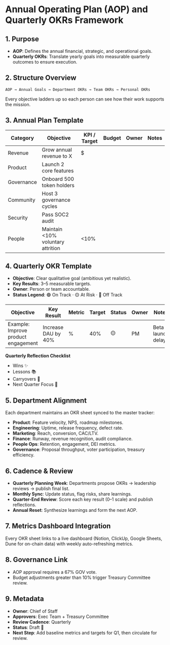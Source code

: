 # Annual Operating Plan (AOP) and Quarterly OKRs Framework

## 1. Purpose
- **AOP**: Defines the annual financial, strategic, and operational goals.
- **Quarterly OKRs**: Translate yearly goals into measurable quarterly outcomes to ensure execution.

## 2. Structure Overview
```
AOP → Annual Goals → Department OKRs → Team OKRs → Personal OKRs
```
Every objective ladders up so each person can see how their work supports the mission.

## 3. Annual Plan Template
| Category   | Objective                       | KPI / Target | Budget | Owner | Notes |
|------------|---------------------------------|--------------|--------|-------|-------|
| Revenue    | Grow annual revenue to X        | $            |        |       |       |
| Product    | Launch 2 core features          |              |        |       |       |
| Governance | Onboard 500 token holders       |              |        |       |       |
| Community  | Host 3 governance cycles        |              |        |       |       |
| Security   | Pass SOC2 audit                 |              |        |       |       |
| People     | Maintain <10% voluntary attrition | <10%       |        |       |       |

## 4. Quarterly OKR Template
- **Objective**: Clear qualitative goal (ambitious yet realistic).
- **Key Results**: 3–5 measurable targets.
- **Owner**: Person or team accountable.
- **Status Legend**: 🟢 On Track · 🟡 At Risk · 🔴 Off Track

| Objective | Key Result | Metric | Target | Status | Owner | Notes |
|-----------|------------|--------|--------|--------|-------|-------|
| Example: Improve product engagement | Increase DAU by 40% | % | 40% | 🟡 | PM | Beta launch delay |

**Quarterly Reflection Checklist**
- Wins ✨
- Lessons 📚
- Carryovers 🔁
- Next Quarter Focus 🎯

## 5. Department Alignment
Each department maintains an OKR sheet synced to the master tracker:
- **Product**: Feature velocity, NPS, roadmap milestones.
- **Engineering**: Uptime, release frequency, defect rate.
- **Marketing**: Reach, conversion, CAC/LTV.
- **Finance**: Runway, revenue recognition, audit compliance.
- **People Ops**: Retention, engagement, DEI metrics.
- **Governance**: Proposal throughput, voter participation, treasury efficiency.

## 6. Cadence & Review
- **Quarterly Planning Week**: Departments propose OKRs → leadership reviews → publish final list.
- **Monthly Sync**: Update status, flag risks, share learnings.
- **Quarter-End Review**: Score each key result (0–1 scale) and publish reflections.
- **Annual Reset**: Synthesize learnings and form the next AOP.

## 7. Metrics Dashboard Integration
Every OKR sheet links to a live dashboard (Notion, ClickUp, Google Sheets, Dune for on-chain data) with weekly auto-refreshing metrics.

## 8. Governance Link
- AOP approval requires a 67% GOV vote.
- Budget adjustments greater than 10% trigger Treasury Committee review.

## 9. Metadata
- **Owner**: Chief of Staff
- **Approvers**: Exec Team + Treasury Committee
- **Review Cadence**: Quarterly
- **Status**: Draft 🧩
- **Next Step**: Add baseline metrics and targets for Q1, then circulate for review.
